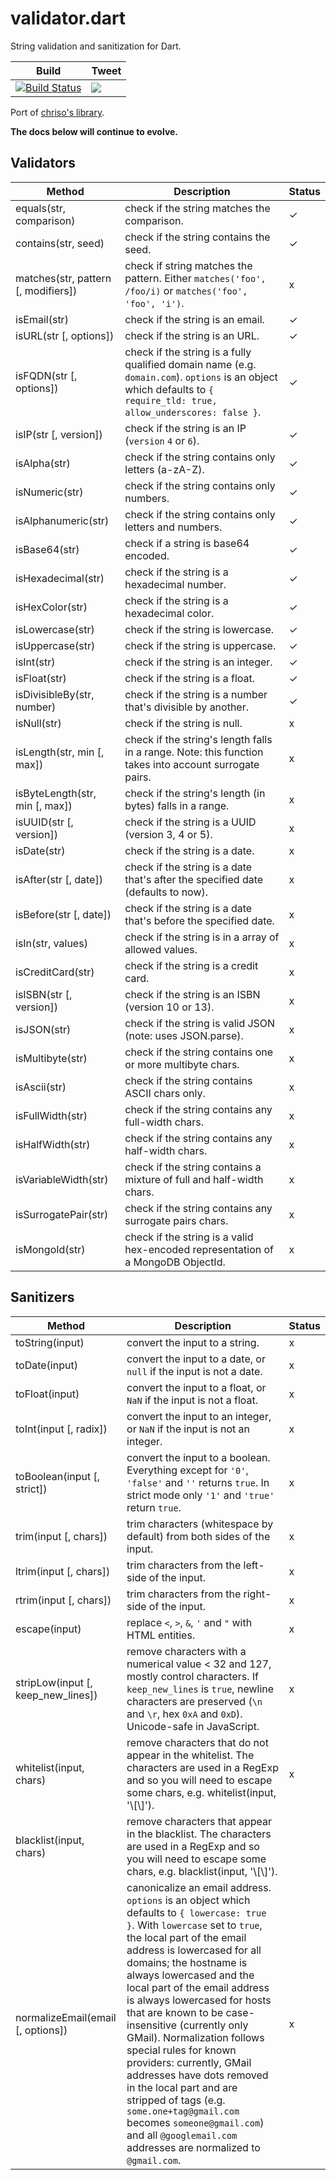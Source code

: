 validator.dart
=============

String validation and sanitization for Dart.

| Build | Tweet |
| ----- | ----- |
| [![Build Status](https://drone.io/github.com/karan/validator.dart/status.png)](https://drone.io/github.com/karan/validator.dart/latest) | [![](http://sopins.herokuapp.com/twitter/https://github.com/karan/validator.dart/pin.png)](https://twitter.com/intent/tweet?text=String+validation+and+sanitization+for+Dart.&amp;url=https://github.com/karan/validator.dart&amp;via=KaranGoel) |

Port of [chriso's library](https://github.com/chriso/validator.js).

**The docs below will continue to evolve.**

## Validators

| Method | Description | Status |
| ------ | ----------- | ------ |
| equals(str, comparison) | check if the string matches the comparison. | ✓ |
| contains(str, seed) | check if the string contains the seed. | ✓ |
| matches(str, pattern [, modifiers]) | check if string matches the pattern. Either `matches('foo', /foo/i)` or `matches('foo', 'foo', 'i')`. | x |
| isEmail(str) | check if the string is an email. | ✓ |
| isURL(str [, options]) | check if the string is an URL. | ✓ |
| isFQDN(str [, options]) | check if the string is a fully qualified domain name (e.g. `domain.com`). `options` is an object which defaults to `{ require_tld: true, allow_underscores: false }`. | ✓ |
| isIP(str [, version]) | check if the string is an IP (`version` `4` or `6`). | ✓ |
| isAlpha(str) | check if the string contains only letters (a-zA-Z). | ✓ |
| isNumeric(str) | check if the string contains only numbers. | ✓ |
| isAlphanumeric(str) | check if the string contains only letters and numbers. | ✓ |
| isBase64(str) | check if a string is base64 encoded. | ✓ |
| isHexadecimal(str) | check if the string is a hexadecimal number. | ✓ |
| isHexColor(str) | check if the string is a hexadecimal color. | ✓ |
| isLowercase(str) | check if the string is lowercase. | ✓ |
| isUppercase(str) | check if the string is uppercase. | ✓ |
| isInt(str) | check if the string is an integer. | ✓ |
| isFloat(str) | check if the string is a float. | ✓ |
| isDivisibleBy(str, number) | check if the string is a number that's divisible by another. | ✓ |
| isNull(str) | check if the string is null. | x |
| isLength(str, min [, max]) | check if the string's length falls in a range. Note: this function takes into account surrogate pairs. | x |
| isByteLength(str, min [, max]) | check if the string's length (in bytes) falls in a range. | x |
| isUUID(str [, version]) | check if the string is a UUID (version 3, 4 or 5). | x |
| isDate(str) | check if the string is a date. | x |
| isAfter(str [, date]) | check if the string is a date that's after the specified date (defaults to now). | x |
| isBefore(str [, date]) | check if the string is a date that's before the specified date. | x |
| isIn(str, values) | check if the string is in a array of allowed values. | x |
| isCreditCard(str) | check if the string is a credit card. | x |
| isISBN(str [, version]) | check if the string is an ISBN (version 10 or 13). | x |
| isJSON(str) | check if the string is valid JSON (note: uses JSON.parse). | x |
| isMultibyte(str) | check if the string contains one or more multibyte chars. | x |
| isAscii(str) | check if the string contains ASCII chars only. | x |
| isFullWidth(str) | check if the string contains any full-width chars. | x |
| isHalfWidth(str) | check if the string contains any half-width chars. | x |
| isVariableWidth(str) | check if the string contains a mixture of full and half-width chars. | x |
| isSurrogatePair(str) | check if the string contains any surrogate pairs chars. | x |
| isMongoId(str) | check if the string is a valid hex-encoded representation of a MongoDB ObjectId. | x |

## Sanitizers

| Method | Description | Status |
| ------ | ----------- | ------ |
| toString(input) | convert the input to a string. | x |
| toDate(input) | convert the input to a date, or `null` if the input is not a date. | x |
| toFloat(input) | convert the input to a float, or `NaN` if the input is not a float. | x |
| toInt(input [, radix]) | convert the input to an integer, or `NaN` if the input is not an integer. | x |
| toBoolean(input [, strict]) | convert the input to a boolean. Everything except for `'0'`, `'false'` and `''` returns `true`. In strict mode only `'1'` and `'true'` return `true`. | x |
| trim(input [, chars]) | trim characters (whitespace by default) from both sides of the input. | x |
| ltrim(input [, chars]) | trim characters from the left-side of the input. | x |
| rtrim(input [, chars]) | trim characters from the right-side of the input. | x |
| escape(input) | replace `<`, `>`, `&`, `'` and `"` with HTML entities. | x |
| stripLow(input [, keep_new_lines]) | remove characters with a numerical value < 32 and 127, mostly control characters. If `keep_new_lines` is `true`, newline characters are preserved (`\n` and `\r`, hex `0xA` and `0xD`). Unicode-safe in JavaScript. | x |
| whitelist(input, chars) | remove characters that do not appear in the whitelist. The characters are used in a RegExp and so you will need to escape some chars, e.g. whitelist(input, '\\[\\]'). | x |
| blacklist(input, chars) | remove characters that appear in the blacklist. The characters are used in a RegExp and so you will need to escape some chars, e.g. blacklist(input, '\\[\\]').
| normalizeEmail(email [, options]) | canonicalize an email address. `options` is an object which defaults to `{ lowercase: true }`. With `lowercase` set to `true`, the local part of the email address is lowercased for all domains; the hostname is always lowercased and the local part of the email address is always lowercased for hosts that are known to be case-insensitive (currently only GMail). Normalization follows special rules for known providers: currently, GMail addresses have dots removed in the local part and are stripped of tags (e.g. `some.one+tag@gmail.com` becomes `someone@gmail.com`) and all `@googlemail.com` addresses are normalized to `@gmail.com`. | x |
